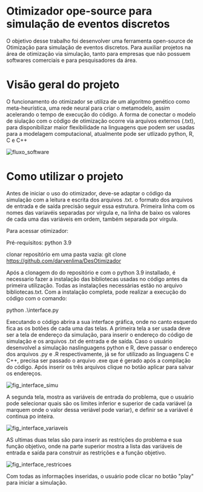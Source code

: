 # Otimizador ope-source para simulação de eventos discretos


O objetivo desse trabalho foi desenvolver uma ferramenta open-source de  Otimização para simulação de eventos discretos. Para auxiliar projetos na área de otimização via simulação, tanto para empresas que não possuem softwares comerciais e para pesquisadores da área. 

# Visão geral do projeto

O funcionamento do otimizador se utiliza de um algoritmo genético como meta-heurística, uma rede neural para criar o metamodelo, assim acelerando o tempo de execução do código. A forma de conectar o modelo de siulação com o código de otimização ocorre via arquivos externos (.txt), para disponibilizar maior flexibilidade na linguagens que podem ser usadas para a modelagem computacional, atualmente pode ser utlizado python, R, C e C++ 


![fluxo_software](https://user-images.githubusercontent.com/48968629/153720015-0f57b7f3-c947-41c5-bcd4-0c8528dd0e0a.jpg)  


# Como utilizar o projeto 

Antes de iniciar o uso do otimizador, deve-se adaptar o código da simulação com a leitura e escrita dos arquivos .txt.
o formato dos arquivos de entrada e de saída precisão seguir essa estrutura. Primeira linha com os nomes das variavéis separadas por vírgula e, na linha de baixo os valores de cada uma das variáveis em ordem, também separada por vírgula.


Para acessar otimizador:

Pré-requisitos: python 3.9 

clonar repositório em uma pasta vazia:
git clone https://github.com/darvenlima/DesOtimizador

Após a clonagem do do repositório e com o python 3.9 installado, é necessario fazer a instalação das bibliotecas usadas no código antes da primeira utilização. Todas as instalações necessárias estão no arquivo bibliotecas.txt. Com a instalação completa, pode realizar a execução do código com o comando:

python .\interface.py

Executando o código abrira a sua interface gráfica, onde no canto esquerdo fica as os botões de cada uma das telas. A primeira tela a ser usada deve ser a tela de endereço da simulação, para inserir o endereço do código de simulação e os arquivos .txt de entrada e de saída. Caso o usuário desenvolvel a simulação naslinguagens python e R, deve passar o endereço dos arquivos .py e .R respectivamente, já se for utilizado as linguagens C e C++, precisa ser passado o arquivo .exe que é gerado após a compilação do código. Após inserir os três arquivos clique no botão aplicar para salvar os endereços. 


![fig_interface_simu](https://user-images.githubusercontent.com/48968629/153720578-a153a893-2607-4689-bc27-f945d085fcf2.jpg)

A segunda tela, mostra as variáveis de entrada do problema, que o usuário pode selecionar quais são os limites inferior e superior de cada variável (a marquem onde o valor dessa veriável pode variar), e definir se a variável é continua po inteira.  

![fig_interface_variaveis](https://user-images.githubusercontent.com/48968629/153722035-aeff59de-4d56-471f-9ba8-118bb982535e.jpg)

AS ultimas duas telas são para inserir as restrições do problema e sua função objetivo, onde na parte superior mostra a lista das variáveis de entrada e saída para construir as restrições e a função objetivo.

![fig_interface_restricoes](https://user-images.githubusercontent.com/48968629/153722668-ea4f0f97-b1ed-4281-b0fa-274030d4b80d.jpg)

Com todas as informações inseridas, o usuário pode clicar no botão "play" para iniciar a simulação.
